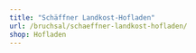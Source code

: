 ```yaml
---
title: "Schäffner Landkost-Hofladen"
url: /bruchsal/schaeffner-landkost-hofladen/
shop: Hofladen
---
```

